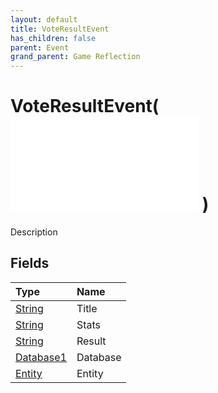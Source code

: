 ```yaml
---
layout: default
title: VoteResultEvent
has_children: false
parent: Event
grand_parent: Game Reflection
---
```

# VoteResultEvent( ![ EntityEventBase ](/game-reflection/events/entity_event_base.md) )
Description 

## Fields
| Type | Name |
|:-------------|:--------------|
| [String](/game-reflection/components/string.md) | Title |
| [String](/game-reflection/components/string.md) | Stats |
| [String](/game-reflection/components/string.md) | Result |
| [Database1](/game-reflection/components/database1.md) | Database |
| [Entity](/game-reflection/classes/entity.md) | Entity |
